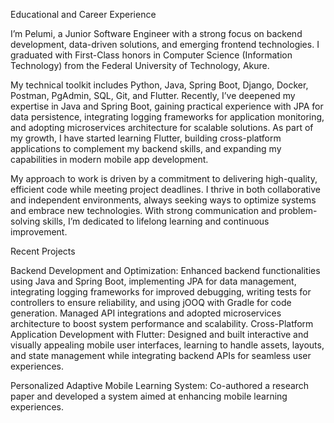 Educational and Career Experience

I’m Pelumi, a Junior Software Engineer with a strong focus on backend development, data-driven solutions, and emerging frontend technologies. I graduated with First-Class honors in Computer Science (Information Technology) from the Federal University of Technology, Akure.

My technical toolkit includes Python, Java, Spring Boot, Django, Docker, Postman, PgAdmin, SQL, Git, and Flutter. Recently, I’ve deepened my expertise in Java and Spring Boot, gaining practical experience with JPA for data persistence, integrating logging frameworks for application monitoring, and adopting microservices architecture for scalable solutions. As part of my growth, I have started learning Flutter, building cross-platform applications to complement my backend skills, and expanding my capabilities in modern mobile app development.

My approach to work is driven by a commitment to delivering high-quality, efficient code while meeting project deadlines. I thrive in both collaborative and independent environments, always seeking ways to optimize systems and embrace new technologies. With strong communication and problem-solving skills, I’m dedicated to lifelong learning and continuous improvement.

Recent Projects

Backend Development and Optimization: Enhanced backend functionalities using Java and Spring Boot, implementing JPA for data management, integrating logging frameworks for improved debugging, writing tests for controllers to ensure reliability, and using jOOQ with Gradle for code generation. Managed API integrations and adopted microservices architecture to boost system performance and scalability.
Cross-Platform Application Development with Flutter: Designed and built interactive and visually appealing mobile user interfaces, learning to handle assets, layouts, and state management while integrating backend APIs for seamless user experiences.

Personalized Adaptive Mobile Learning System: Co-authored a research paper and developed a system aimed at enhancing mobile learning experiences.
